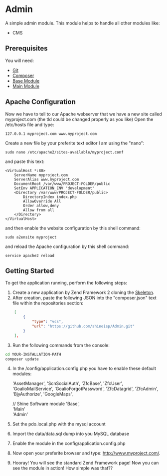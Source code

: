 # Admin
A simple admin module. This module helps to handle all other modules like:

- CMS

## Prerequisites
You will need:
* [Git](http://git-scm.com/)
* [Composer](https://getcomposer.org/)
* [Base Module](https://github.com/shinesoftware-zf-modules/Base)
* [Main Module](https://github.com/shinesoftware-zf-modules/Main)

## Apache Configuration

Now we have to tell to our Apache webserver that we have a new site called myproject.com (the tld could be changed properly as you like)
Open the /etc/hosts file and type:

    127.0.0.1 myproject.com www.myproject.com

Create a new file by your preferite text editor I am using the "nano":

    sudo nano /etc/apache2/sites-available/myproject.conf

and paste this text:

	<VirtualHost *:80>
		ServerName myproject.com
		ServerAlias www.myproject.com
		DocumentRoot /var/www/PROJECT-FOLDER/public
		SetEnv APPLICATION_ENV "development"
		<Directory /var/www/PROJECT-FOLDER/public>
		    DirectoryIndex index.php
		    AllowOverride All
		    Order allow,deny
		    Allow from all
		</Directory>
	</VirtualHost>

and then enable the website configuration by this shell command:

    sudo a2ensite myproject

and reload the Apache configuration by this shell command:

    service apache2 reload

## Getting Started
To get the application running, perform the following steps:

1. Create a new application by Zend Framework 2 cloning the [Skeleton](http://framework.zend.com/manual/current/en/user-guide/skeleton-application.html).
2. After creation, paste the following JSON into the "composer.json" text file within the repositories section:

```json
    [
        {
            "type": "vcs",
            "url": "https://github.com/shineisp/Admin.git"
        }
    ],
```
3. Run the following commands from the console:

  ```bash
  cd YOUR-INSTALLATION-PATH
  composer update
  ```
4. In the /config/application.config.php you have to enable these default modules:


    'AssetManager',
    'ScnSocialAuth',
    'ZfcBase',
    'ZfcUser',
    'GoalioMailService',
    'GoalioForgotPassword',
    'ZfcDatagrid',
    'ZfcAdmin',
    'BjyAuthorize',
    'GoogleMaps',
    
    // Shine Software module
    'Base',   
    'Main'    
    'Admin'   
    
4. Set the pdo.local.php with the mysql account  
  
5. Import the data/data.sql dump into you MySQL database

6. Enable the module in the config/application.config.php 

7. Now open your preferite browser and type: http://www.myproject.com/.

8. Hooray! You will see the standard Zend Framework page! Now you can see the module in action! How simple was that??
